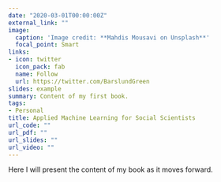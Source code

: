 ```yaml
---
date: "2020-03-01T00:00:00Z"
external_link: ""
image:
  caption: 'Image credit: **Mahdis Mousavi on Unsplash**'
  focal_point: Smart
links:
- icon: twitter
  icon_pack: fab
  name: Follow
  url: https://twitter.com/BarslundGreen
slides: example
summary: Content of my first book.
tags:
- Personal
title: Applied Machine Learning for Social Scientists
url_code: ""
url_pdf: ""
url_slides: ""
url_video: ""
---
```


Here I will present the content of my book as it moves forward.